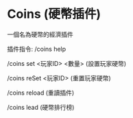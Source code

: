 # Coins (硬幣插件)
一個名為硬幣的經濟插件

插件指令:
   /coins help
   
   /coins set <玩家ID> <數量> (設置玩家硬幣)
   
   /coins reSet <玩家ID> (重置玩家硬幣)
   
   /coins reload (重讀插件)
   
   /coins lead (硬幣排行榜)
